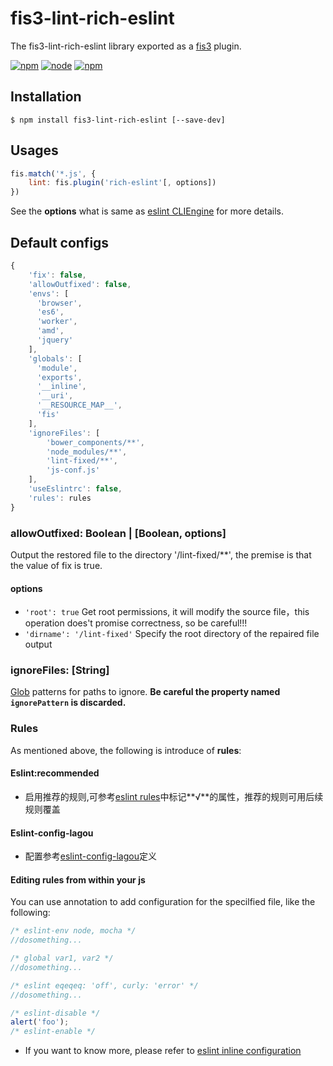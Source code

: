 # fis3-lint-rich-eslint
The fis3-lint-rich-eslint library exported as a [fis3](http://fis.baidu.com/fis3/index.html) plugin.

[![npm](https://img.shields.io/npm/v/fis3-lint-rich-eslint.svg)](https://www.npmjs.com/package/fis3-lint-rich-eslint)
[![node](https://img.shields.io/node/v/fis3-lint-rich-eslint.svg)](https://nodejs.org/en/)
[![npm](https://img.shields.io/npm/dm/fis3-lint-rich-eslint.svg)](https://www.npmjs.com/package/fis3-lint-rich-eslint)

## Installation
``` shell
$ npm install fis3-lint-rich-eslint [--save-dev]
```

## Usages
``` js
fis.match('*.js', {
    lint: fis.plugin('rich-eslint'[, options])
})

```
See the **options** what is same as [eslint CLIEngine](https://eslint.org/docs/developer-guide/nodejs-api#cliengine) for more details.

## Default configs
``` js
{
    'fix': false,
    'allowOutfixed': false,
    'envs': [
      'browser',
      'es6',
      'worker',
      'amd',
      'jquery'
    ],
    'globals': [
      'module',
      'exports',
      '__inline',
      '__uri',
      '__RESOURCE_MAP__',
      'fis'
    ],
    'ignoreFiles': [
        'bower_components/**',
        'node_modules/**',
        'lint-fixed/**',
        'js-conf.js'
    ],
    'useEslintrc': false,
    'rules': rules
}
```
### allowOutfixed: Boolean | [Boolean, options]
Output the restored file to the directory '/lint-fixed/**', the premise is that the value of fix is true.
#### options
* `'root': true` Get root permissions, it will modify the source file，this operation does't promise correctness, so be careful!!!
* `'dirname': '/lint-fixed'` Specify the root directory of the repaired file output
### ignoreFiles: [String]
 [Glob](https://github.com/isaacs/node-glob) patterns for paths to ignore.
 **Be careful the property named `ignorePattern` is discarded.**

### Rules
As mentioned above, the following is introduce of **rules**:

#### Eslint:recommended
* 启用推荐的规则,可参考[eslint rules](https://eslint.org/docs/rules/)中标记**√**的属性，推荐的规则可用后续规则覆盖

#### Eslint-config-lagou
* 配置参考[eslint-config-lagou](https://github.com/guoweiTang/eslint-config-lagou)定义

#### Editing rules from within your js
You can use annotation to add configuration for the specilfied file, like the following:

``` js
/* eslint-env node, mocha */
//dosomething...
```
``` js
/* global var1, var2 */
//dosomething...
```
``` js
/* eslint eqeqeq: 'off', curly: 'error' */
//dosomething...
```
```js
/* eslint-disable */
alert('foo');
/* eslint-enable */
```
- If you want to know more, please refer to [eslint inline configuration](https://eslint.org/docs/user-guide/configuring#disabling-rules-with-inline-comments)

